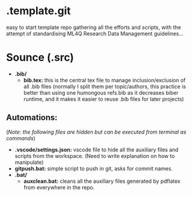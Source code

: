 # .template.git

easy to start template repo gathering all the efforts and scripts, with the attempt of standardising ML4Q Research Data Management guidelines...

# Sounce (.src)

- **.bib/**
    - **bib.tex:** this is the central tex file to manage inclusion/exclusion of all .bib files (normally I split them per topic/authors, this practice is better than using one humongous refs.bib as it decreases biber runtime, and it makes it easier to reuse .bib files for later projects)   

## Automations:

(_Note: the following files are hidden but can be executed from terminal as commands_)

- **.vscode/settings.json:** vscode file to hide all the auxiliary files and scripts from the workspace. (Need to write explanation on how to manipulate)
- **gitpush.bat:** simple script to push in git, asks for commit names.
- **.bat/**
    - **auxclean.bat:** cleans all the auxiliary files generated by pdflatex from everywhere in the repo. 